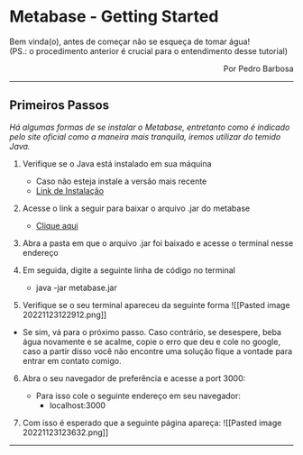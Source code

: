 # Metabase - Getting Started
Bem vinda(o), antes de começar não se esqueça de tomar água!<br>
(PS.: o procedimento anterior é crucial para o entendimento desse tutorial)
<div dir="rtl">Por Pedro Barbosa</div>

---

## Primeiros Passos

_Há algumas formas de se instalar o Metabase, entretanto como é indicado pelo site oficial como a maneira mais tranquila, iremos utilizar do temido Java._

1. Verifique se o Java está instalado em sua máquina
	- Caso não esteja instale a versão mais recente
	- [Link de Instalação](https://www.java.com/download/ie_manual.jsp)

2. Acesse o link a seguir para baixar o arquivo .jar do metabase
	- [Clique aqui](https://www.metabase.com/start/oss/jar)

3. Abra a pasta em que o arquivo .jar foi baixado e acesse o terminal nesse endereço

5. Em seguida, digite a seguinte linha de código no terminal
	- java -jar metabase.jar

6. Verifique se o seu terminal apareceu da seguinte forma
![[Pasted image 20221123122912.png]]
- Se sim, vá para o próximo passo. Caso contrário, se desespere, beba água novamente e se acalme, copie o erro que deu e cole no google, caso a partir disso você não encontre uma solução fique a vontade para entrar em contato comigo.

6. Abra o seu navegador de preferência e acesse a port 3000:
	- Para isso cole o seguinte endereço em seu navegador:
		- localhost:3000

7. Com isso é esperado que a seguinte página apareça:
![[Pasted image 20221123123632.png]]
---

